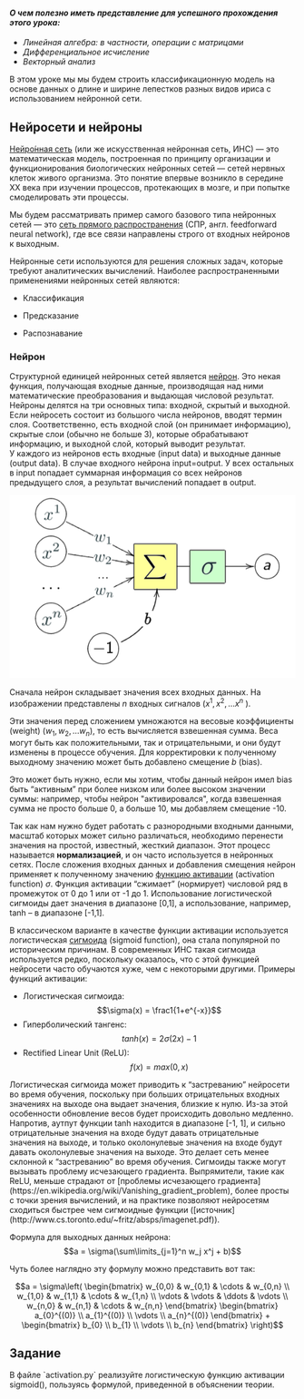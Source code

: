 
<h4><i>О чем полезно иметь представление для успешного прохождения этого урока:</h4>

- Линейная алгебра: в частности, операции с матрицами
- Дифференциальное исчисление
- Векторный анализ</i>

В этом уроке мы мы будем строить классификационную модель на основе данных о длине и ширине лепестков разных 
видов ириса с использованием нейронной сети.

<h2>Нейросети и нейроны</h2>

[Нейро́нная сеть](https://ru.wikipedia.org/wiki/%D0%9D%D0%B5%D0%B9%D1%80%D0%BE%D0%BD%D0%BD%D0%B0%D1%8F_%D1%81%D0%B5%D1%82%D1%8C) (или же искусственная нейронная сеть, ИНС) — это математическая модель, построенная по принципу 
организации и функционирования биологических нейронных сетей — сетей нервных клеток живого организма. Это понятие 
впервые возникло в середине ХХ века при изучении процессов, протекающих в мозге, и при попытке смоделировать эти процессы.

Мы будем рассматривать пример самого базового типа нейронных сетей — это [сеть прямого распространения](https://ru.wikipedia.org/wiki/%D0%9D%D0%B5%D0%B9%D1%80%D0%BE%D0%BD%D0%BD%D0%B0%D1%8F_%D1%81%D0%B5%D1%82%D1%8C_%D1%81_%D0%BF%D1%80%D1%8F%D0%BC%D0%BE%D0%B9_%D1%81%D0%B2%D1%8F%D0%B7%D1%8C%D1%8E) (СПР, 
англ. feedforward neural network), где все связи направлены строго от входных нейронов к выходным.

Нейронные сети используются для решения сложных задач, которые требуют аналитических вычислений. Наиболее 
распространенными применениями нейронных сетей являются:

- Классификация

- Предсказание

- Распознавание


<h3>Нейрон</h3>

Структурной единицей нейронных сетей является [нейрон](https://ru.wikipedia.org/wiki/%D0%98%D1%81%D0%BA%D1%83%D1%81%D1%81%D1%82%D0%B2%D0%B5%D0%BD%D0%BD%D1%8B%D0%B9_%D0%BD%D0%B5%D0%B9%D1%80%D0%BE%D0%BD). Это некая функция, получающая входные данные, 
производящая над ними математические преобразования и выдающая числовой результат.
Нейроны делятся на три основных типа: входной, скрытый и выходной. Если нейросеть состоит из 
большого числа нейронов, вводят термин слоя. Соответственно, есть входной слой (он принимает информацию), 
скрытые слои (обычно не больше 3), которые обрабатывают информацию, и выходной слой, который выводит результат.  
У каждого из нейронов есть входные (input data) и выходные данные (output data). В случае входного нейрона 
input=output. У всех остальных в input попадает суммарная информация со всех нейронов предыдущего слоя, а 
результат вычислений попадает в output.

![Neuron scheme](neuron-scheme.png)

Сначала нейрон складывает значения всех входных данных. На изображении представлены $n$ входных сигналов ($x^1, x^2, \dots x^n$ ).

Эти значения перед сложением умножаются на весовые коэффициенты (weight) ($w_1, w_2, \dots w_n$), то есть вычисляется 
взвешенная сумма. Веса могут быть как положительными, так и отрицательными, и они будут изменены в процессе обучения. 
Для корректировки к полученному выходному значению может быть добавлено смещение $b$ (bias).

<div class="hint">Это может быть нужно, если мы хотим, чтобы данный нейрон имел bias быть “активным” при более низком 
или более высоком значении суммы: например, чтобы нейрон "активировался", когда взвешенная сумма не просто больше 0, 
а больше 10, мы добавляем смещение -10.</div>

Так как нам нужно будет работать с разнородными входными данными, масштаб которых может сильно различаться, 
необходимо перенести значения на простой, известный, жесткий диапазон. Этот процесс называется **нормализацией**, и он 
часто используется в нейронных сетях. После сложения входных данных и добавления смещения нейрон применяет к полученному 
значению [функцию активации](https://ru.wikipedia.org/wiki/%D0%A4%D1%83%D0%BD%D0%BA%D1%86%D0%B8%D1%8F_%D0%B0%D0%BA%D1%82%D0%B8%D0%B2%D0%B0%D1%86%D0%B8%D0%B8) (activation function) $\sigma$. Функция активации “сжимает” (нормирует) числовой ряд в промежуток 
от 0 до 1 или от -1 до 1. Использование логистической сигмоиды дает значения в диапазоне [0,1], а использование, например, 
tanh – в диапазоне [-1,1].

В классическом варианте в качестве функции активации используется логистическая [сигмоида](https://ru.wikipedia.org/wiki/%D0%A1%D0%B8%D0%B3%D0%BC%D0%BE%D0%B8%D0%B4%D0%B0) (sigmoid function), 
она стала популярной по историческим причинам. В современных ИНС такая сигмоида используется редко, поскольку оказалось, 
что с этой функцией нейросети часто обучаются хуже, чем с некоторыми другими. Примеры функций активации:
- Логистическая сигмоида:
  $$\sigma(x) = \frac1{1+e^{-x}}$$
- Гиперболический тангенс:
  $$tanh(x) = 2\sigma(2x) - 1$$
- Rectified Linear Unit (ReLU):
  $$f(x) = max(0,x)$$

<div class="hint">Логистическая сигмоида может приводить к “застреванию” нейросети во время обучения, поскольку 
при больших отрицательных входных значениях на выходе она выдает значения, близкие к нулю. Из-за этой особенности 
обновление весов будет происходить довольно медленно. Напротив, аутпут функции tanh находится в диапазоне [-1, 1], и 
сильно отрицательные значения на входе будут давать отрицательные значения на выходе, и только околонулевые значения на 
входе будут давать околонулевые значения на выходе. Это делает сеть менее склонной к “застреванию” во время обучения. 
Сигмоиды также могут вызывать проблему исчезающего градиента. Выпрямители, такие как ReLU, меньше страдают от [проблемы 
исчезающего градиента](https://en.wikipedia.org/wiki/Vanishing_gradient_problem), более просты с точки зрения вычислений, и на практике позволяют нейросетям сходиться быстрее чем 
сигмоидные функции ([источник](http://www.cs.toronto.edu/~fritz/absps/imagenet.pdf)). </div>

Формула для выходных данных нейрона:
$$a = \sigma(\sum\limits_{j=1}^n w_j x^j + b)$$

Чуть более наглядно эту формулу можно представить вот так:

$$a = \sigma\left(
\begin{bmatrix}
w_{0,0} &
w_{0,1} &
\cdots &
w_{0,n} \\
w_{1,0} &
w_{1,1} &
\cdots &
w_{1,n} \\
\vdots &
\vdots &
\ddots &
\vdots \\
w_{n,0} &
w_{n,1} &
\cdots &
w_{n,n}
\end{bmatrix}
\begin{bmatrix}
a_{0}^{(0)} \\
a_{1}^{(0)} \\
\vdots \\
a_{n}^{(0)}
\end{bmatrix}
+
\begin{bmatrix}
b_{0} \\
b_{1} \\
\vdots \\
b_{n}
\end{bmatrix}
\right)$$





<h2>Задание</h2>
В файле `activation.py` реализуйте логистическую функцию активации sigmoid(), пользуясь формулой, приведенной в объяснении теории.



